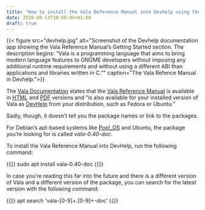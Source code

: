 ```yaml
---
title: "How to install the Vala Reference Manual into Devhelp using the apt package manager"
date: 2018-08-13T10:59:49+01:00
draft: true
---
```


{{< figure src="devhelp.jpg" alt="Screenshot of the Devhelp documentation app showing the Vala Reference Manual’s Getting Started section. The description begins: “Vala is a programming language that aims to bring modern language features to GNOME developers without imposing any additional runtime requirements and without using a different ABI than applications and libraries written in C.”" caption="The Vala Refence Manual in Devhelp.">}}

The [Vala Documentation](https://wiki.gnome.org/Projects/Vala/Documentation) states that the [Vala Reference Manual](http://www.vala-project.org/doc/vala/) is available in [HTML](https://www.vala-project.org/doc/vala/) and [PDF](https://www.vala-project.org/doc/manual.pdf) versions and “is also available for your installed version of Vala as [DevHelp](https://wiki.gnome.org/Apps/Devhelp) from your distribution, such as Fedora or Ubuntu.”

Sadly, though, it doesn’t tell you the package names or link to the packages.

For Debian’s apt-based systems like [Pop!_OS](/2018/07/26/popos-18.04-the-state-of-the-art-in-linux-on-desktop/) and Ubuntu, the package you’re looking for is called _vala-0.40-doc_.

To install the Vala Reference Manual into DevHelp, run the following command:

{{<highlight bash>}}
sudo apt install vala-0.40-doc
{{</highlight>}}

In case you’re reading this far into the future and there is a different version of Vala and a different version of the package, you can search for the latest version with the following command:

{{<highlight bash>}}
apt search 'vala-[0-9]+\.[0-9]+-doc'
{{</highlight>}}
